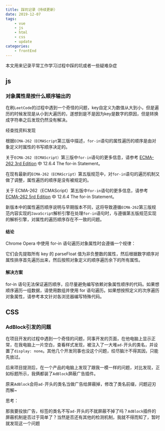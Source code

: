 ```yaml
---
title: 踩坑记录（持续更新）
date: 2019-12-07
tags: 
    - vue
    - js
    - html
    - css
    - update
categories:
    - frontEnd
---
```


本文用来记录平常工作学习过程中踩的坑或者一些疑难杂症

<!-- more -->

## js

### 对象属性是按什么顺序输出的

在刷`LeetCode`的过程中遇到一个奇怪的问题，key自定义为数值从大到小，但是遍历的时候发现是从小到大遍历的，遂想到是不是因为key是数字的原因，但是转换成字符串之后发现仍然没有解决。

经查找资料发现

根据`ECMA-262（ECMAScript`第三版中描述，`for-in`语句的属性遍历的顺序是由对象定义时属性的书写顺序决定的。

关于`ECMA-262（ECMAScript）`第三版中`for-in`语句的更多信息，请参考 [ECMA-262 3rd Edition](http://www.ecma-international.org/publications/files/ECMA-ST-ARCH/ECMA-262,%203rd%20edition,%20December%201999.pdf) 中 12.6.4 The for-in Statement。

在现有最新的`ECMA-262（ECMAScript）`第五版规范中，对`for-in`语句的遍历机制又做了调整，属性遍历的顺序是没有被规定的。

关于 ECMA-262（ECMAScript）第五版中`for-in`语句的更多信息，请参考 [ECMA-262 5rd Edition](http://www.ecma-international.org/publications/files/ECMA-ST-ARCH/ECMA-262,%203rd%20edition,%20December%201999.pdf) 中 12.6.4 The for-in Statement。

新版本中的属性遍历顺序说明与早期版本不同，这将导致遵循`ECMA-262`第三版规范内容实现的`JavaScript`解析引擎在处理`for-in`语句时，与遵循第五版规范实现的解析引擎，对属性的遍历顺序存在不一致的问题。

#### 结论

Chrome Opera 中使用 for-in 语句遍历对象属性时会遵循一个规律：

它们会先提取所有 key 的 parseFloat 值为非负整数的属性，然后根据数字顺序对属性排序首先遍历出来，然后按照对象定义的顺序遍历余下的所有属性。

#### 解决方案

for-in 语句无法保证遍历顺序，应尽量避免编写依赖对象属性顺序的代码。如果想顺序遍历一组数据，请使用数组并使用 for 语句遍历。如果想按照定义的次序遍历对象属性，请参考本文针对各浏览器编写特殊代码。

## CSS

### AdBlock引发的问题

在项目开发的过程中遇到一个奇怪的问题，同事开发的页面，在他电脑上显示正常，在我电脑上一片空白，查看样式发现，被注入了一大堆`ad-`开头的类名，并设置了`display: none`。其他几个开发同事也没这个问题，绞尽脑汁不得其因，只能先放过。

后来项目提测后，在一个产品的电脑上发现了跟我一模一样的问题，对比发现，正如标题所示，我俩都装了`AdBlock`屏蔽广告插件。

原来`AdBlock`会将`ad-`开头的类名当做广告给屏蔽掉，修改了类名前缀，问题迎刃而解~

思考：

那我要投放广告，标签的类名不写`ad-`开头的不就屏蔽不掉了吗？`AdBlock`插件的屏蔽机制是否过于简单了？当然是否还有其他的检测机制，我就不得而知了，暂时就发现这一个问题
